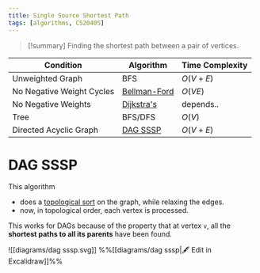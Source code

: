 ```yaml
---
title: Single Source Shortest Path
tags: [algorithms, CS2040S]
---
```

> [!summary] Finding the shortest path between a pair of vertices.

| Condition                 | Algorithm                                     | Time Complexity |
| ------------------------- | --------------------------------------------- | --------------- |
| Unweighted Graph          | BFS                                           | $O(V + E)$      |
| No Negative Weight Cycles | [Bellman-Ford](../Algorithms/Bellman-Ford.md) | $O(VE)$         |
| No Negative Weights       | [Dijkstra's](../Algorithms/Dijkstra's.md)     | depends..       |
| Tree                      | BFS/DFS                                       | $O(V)$          |
| Directed Acyclic Graph    | [DAG SSSP](#DAG%20SSSP)                       | $O(V + E)$      |
# DAG SSSP

This algorithm
- does a [topological sort](Topological%20Sorting.md) on the graph, while relaxing the edges.
- now, in topological order, each vertex is processed.

This works for DAGs because of the property that at vertex `v`, all the **shortest paths to all its parents** have been found. 

![[diagrams/dag sssp.svg]]
%%[[diagrams/dag sssp|🖋 Edit in Excalidraw]]%%

